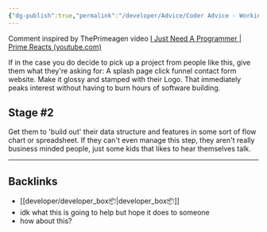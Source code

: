 ```yaml
---
{"dg-publish":true,"permalink":"/developer/Advice/Coder Advice - Working With 'Idea Men'/"}
---
```


Comment inspired by ThePrimeagen video [I Just Need A Programmer | Prime Reacts (youtube.com)](https://www.youtube.com/watch?v=tIgIF5lve8U)

If in the case you do decide to pick up a project from people like this, give them what they're asking for: A splash page click funnel contact form website. Make it glossy and stamped with their Logo. That immediately peaks interest without having to burn hours of software building. 

## Stage #2
Get them to 'build out' their data structure and features in some sort of flow chart or spreadsheet. If they can't even manage this step, they aren't really business minded people, just some kids that likes to hear themselves talk.

---
## Backlinks
- [[developer/developer_box📦\|developer_box📦]]
- idk what this is going to help but hope it does to someone
- how about this?